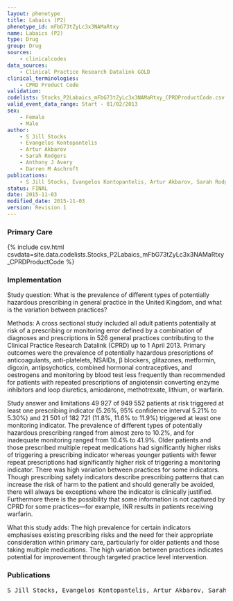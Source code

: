```yaml
---
layout: phenotype
title: Labaics (P2)
phenotype_id: mFbG73tZyLc3x3NAMaRtxy
name: Labaics (P2)
type: Drug
group: Drug
sources: 
    - clinicalcodes
data_sources:
    - Clinical Practice Research Datalink GOLD
clinical_terminologies:
    - CPRD Product Code
validation:
codelists: Stocks_P2Labaics_mFbG73tZyLc3x3NAMaRtxy_CPRDProductCode.csv
valid_event_data_range: Start - 01/02/2013
sex:
    - Female
    - Male
author:
    - S Jill Stocks
    - Evangelos Kontopantelis
    - Artur Akbarov
    - Sarah Rodgers
    - Anthony J Avery
    - Darren M Aschroft       
publications:
    - S Jill Stocks, Evangelos Kontopantelis, Artur Akbarov, Sarah Rodgers, Anthony J Avery, Darren M Ashcroft, Examining variations in prescribing safety in UK general practice cross sectional study using the Clinical Practice Research Datalink. BMJ, 351(h5501),  2015.
status: FINAL
date: 2015-11-03
modified_date: 2015-11-03
version: Revision 1
---
```


### Primary Care

{% include csv.html csvdata=site.data.codelists.Stocks_P2Labaics_mFbG73tZyLc3x3NAMaRtxy_CPRDProductCode %}

### Implementation

Study question:
What is the prevalence of different types of potentially
hazardous prescribing in general practice in the
United Kingdom, and what is the variation between
practices?

Methods:
A cross sectional study included all adult patients
potentially at risk of a prescribing or monitoring error
defined by a combination of diagnoses and
prescriptions in 526 general practices contributing to
the Clinical Practice Research Datalink (CPRD) up to 1
April 2013. Primary outcomes were the prevalence of
potentially hazardous prescriptions of anticoagulants,
anti-platelets, NSAIDs, β blockers, glitazones,
metformin, digoxin, antipsychotics, combined
hormonal contraceptives, and oestrogens and
monitoring by blood test less frequently than
recommended for patients with repeated prescriptions
of angiotensin converting enzyme inhibitors and loop
diuretics, amiodarone, methotrexate, lithium, or
warfarin.

Study answer and limitations
49 927 of 949 552 patients at risk triggered at least one
prescribing indicator (5.26%, 95% confidence interval
5.21% to 5.30%) and 21 501 of 182 721 (11.8%, 11.6% to
11.9%) triggered at least one monitoring indicator. The
prevalence of different types of potentially hazardous
prescribing ranged from almost zero to 10.2%, and for
inadequate monitoring ranged from 10.4% to 41.9%.
Older patients and those prescribed multiple repeat
medications had significantly higher risks of triggering a prescribing indicator whereas younger patients with
fewer repeat prescriptions had significantly higher risk
of triggering a monitoring indicator. There was high
variation between practices for some indicators.
Though prescribing safety indicators describe
prescribing patterns that can increase the risk of harm
to the patient and should generally be avoided, there
will always be exceptions where the indicator is
clinically justified. Furthermore there is the possibility
that some information is not captured by CPRD for
some practices—for example, INR results in patients
receiving warfarin.

What this study adds:
The high prevalence for certain indicators emphasises
existing prescribing risks and the need for their
appropriate consideration within primary care,
particularly for older patients and those taking
multiple medications. The high variation between
practices indicates potential for improvement through
targeted practice level intervention.

### Publications

<pre>
S Jill Stocks, Evangelos Kontopantelis, Artur Akbarov, Sarah Rodgers, Anthony J Avery, Darren M Ashcroft, Examining variations in prescribing safety in UK general practice cross sectional study using the Clinical Practice Research Datalink. BMJ, 351(h5501),  2015.
</pre>
